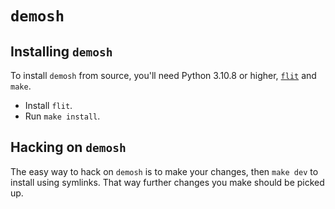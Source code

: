 # `demosh`

## Installing `demosh`

To install `demosh` from source, you'll need Python 3.10.8 or higher,
[`flit`](https://flit.pypa.io/en/stable/) and `make`.

- Install `flit`.
- Run `make install`.

## Hacking on `demosh`

The easy way to hack on `demosh` is to make your changes, then `make dev` to install using symlinks. That way further changes you make should be picked up.
